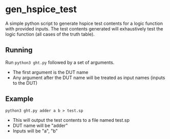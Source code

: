 # gen_hspice_test

A simple python script to generate hspice test contents for a logic
function with provided inputs. The test contents generated will 
exhaustively test the logic function (all cases of the truth table).

## Running

Run `python3 ght.py` followed by a set of arguments.
- The first argument is the DUT name
- Any argument after the DUT name will be treated as
  input names (inputs to the DUT)

## Example 

`python3 ght.py adder a b > test.sp`
- This will output the test contents to a file named test.sp
- DUT name will be "adder"
- Inputs will be "a", "b"
